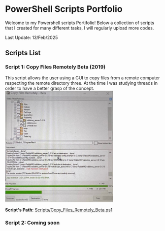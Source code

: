 # PowerShell Scripts Portfolio

Welcome to my Powershell scripts Portifolio! Below a collection of scripts that I created for many different tasks, I will regularly upload more codes. 

Last Update: 13/Feb/2025

## Scripts List

### Script 1: Copy Files Remotely Beta (2019)
This script allows the user using a GUI to copy files from a remote computer respecting the remote directory three.
At the time I was studying threads in order to have a better grasp of the concept.
<img src="Scripts/Images/Copy_Files_Remotely_Beta.JPEG" alt="Copy Files Remotely Beta GUI" width="350" />

**Script's Path:** [Scripts/Copy_Files_Remotely_Beta.ps1](Scripts/Copy_Files_Remotely_Beta.ps1)

### Script 2: Coming soon
